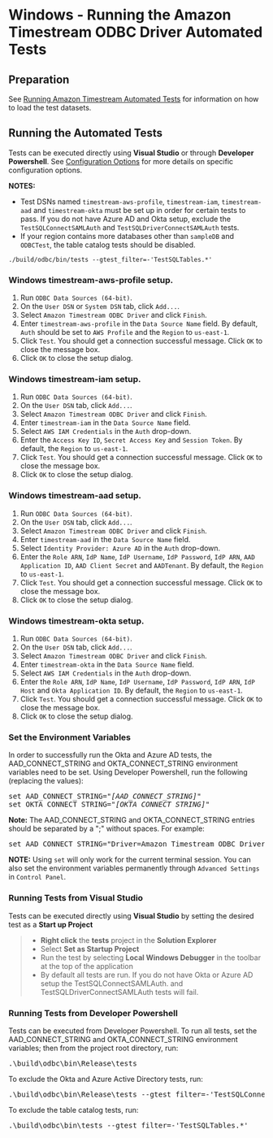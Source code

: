 # Windows - Running the Amazon Timestream ODBC Driver Automated Tests

## Preparation

See [Running Amazon Timestream Automated Tests](./run_tests.md) for information on how to load the test datasets.

## Running the Automated Tests

Tests can be executed directly using **Visual Studio** or through **Developer Powershell**. See [Configuration Options](../user/configuration_options.md) for more details on specific configuration options.

**NOTES:**

* Test DSNs named `timestream-aws-profile`,  `timestream-iam`,  `timestream-aad` and `timestream-okta` must be set up in order for certain tests to pass. If you do not have Azure AD and Okta setup, exclude the `TestSQLConnectSAMLAuth` and `TestSQLDriverConnectSAMLAuth` tests.
* If your region contains more databases other than `sampleDB` and `ODBCTest`, the table catalog tests should be disabled.
```
./build/odbc/bin/tests --gtest_filter=-'TestSQLTables.*'
```

### Windows timestream-aws-profile setup.
1. Run `ODBC Data Sources (64-bit)`.
2. On the `User DSN` or `System DSN` tab, click `Add...`.
3. Select `Amazon Timestream ODBC Driver` and click `Finish`.
4. Enter `timestream-aws-profile` in the `Data Source Name` field. By default, `Auth` should be set to `AWS Profile` and the `Region` to `us-east-1`.
5. Click `Test`. You should get a connection successful message. Click `OK` to close the message box.
6. Click `OK` to close the setup dialog.

### Windows timestream-iam setup.
1. Run `ODBC Data Sources (64-bit)`.
2. On the `User DSN` tab, click `Add...`.
3. Select `Amazon Timestream ODBC Driver` and click `Finish`.
4. Enter `timestream-iam` in the `Data Source Name` field.
5. Select `AWS IAM Credentials` in the `Auth` drop-down.
6. Enter the `Access Key ID`, `Secret Access Key` and `Session Token`. By default, the `Region` to `us-east-1`.
5. Click `Test`. You should get a connection successful message. Click `OK` to close the message box.
6. Click `OK` to close the setup dialog.

### Windows timestream-aad setup.
1. Run `ODBC Data Sources (64-bit)`.
2. On the `User DSN` tab, click `Add...`.
3. Select `Amazon Timestream ODBC Driver` and click `Finish`.
4. Enter `timestream-aad` in the `Data Source Name` field.
5. Select `Identity Provider: Azure AD` in the `Auth` drop-down.
6. Enter the `Role ARN`, `IdP Name`, `IdP Username`, `IdP Password`, `IdP ARN`, `AAD Application ID`, `AAD Client Secret` and `AADTenant`. By default, the `Region` to `us-east-1`.
5. Click `Test`. You should get a connection successful message. Click `OK` to close the message box.
6. Click `OK` to close the setup dialog.

### Windows timestream-okta setup.
1. Run `ODBC Data Sources (64-bit)`.
2. On the `User DSN` tab, click `Add...`.
3. Select `Amazon Timestream ODBC Driver` and click `Finish`.
4. Enter `timestream-okta` in the `Data Source Name` field.
5. Select `AWS IAM Credentials` in the `Auth` drop-down.
6. Enter the `Role ARN`, `IdP Name`, `IdP Username`, `IdP Password`, `IdP ARN`, `IdP Host` and `Okta Application ID`. By default, the `Region` to `us-east-1`.
5. Click `Test`. You should get a connection successful message. Click `OK` to close the message box.
6. Click `OK` to close the setup dialog.

### Set the Environment Variables

In order to successfully run the Okta and Azure AD tests, the AAD_CONNECT_STRING and OKTA_CONNECT_STRING environment variables need to be set. Using Developer Powershell, run the following (replacing the values):

<pre>
set AAD_CONNECT_STRING="<i>[AAD_CONNECT_STRING]</i>"
set OKTA_CONNECT_STRING="<i>[OKTA_CONNECT_STRING]</i>"
</pre>

**Note:** The AAD_CONNECT_STRING and OKTA_CONNECT_STRING entries should be separated by a ";" without spaces. For example:

<pre>
set AAD_CONNECT_STRING="Driver=Amazon Timestream ODBC Driver;Region=us-east-1;Auth=AAD;IdpName=AzureAD;AADApplicationID=<i>xxx</i>;AADClientSecret=<i>xxx</i>;RoleARN=<i>xxx</i>;AADTenant=<i>xxx</i>;IdpARN=<i>xxx</i>;IdpUserName=<i>xxx</i>;IdpPassword=<i>xxx</i>"
</pre>

**NOTE:** Using `set` will only work for the current terminal session. You can also set the environment variables permanently through `Advanced Settings` in `Control Panel`.

### Running Tests from Visual Studio

Tests can be executed directly using **Visual Studio** by setting the desired test as a **Start up Project**

>* **Right click** the **tests** project in the **Solution Explorer**
>* Select **Set as Startup Project**
>* Run the test by selecting **Local Windows Debugger** in the toolbar at the top of the application
>* By default all tests are run. If you do not have Okta or Azure AD setup the TestSQLConnectSAMLAuth. and TestSQLDriverConnectSAMLAuth tests will fail.

### Running Tests from Developer Powershell

Tests can be executed from Developer Powershell. To run all tests, set the AAD_CONNECT_STRING and OKTA_CONNECT_STRING environment variables; then from the project root directory, run:

<pre>
.\build\odbc\bin\Release\tests
</pre>

To exclude the Okta and Azure Active Directory tests, run:

<pre>
.\build\odbc\bin\Release\tests --gtest_filter=-'TestSQLConnectSAMLAuth.*':'TestSQLDriverConnectSAMLAuth.*'
</pre>

To exclude the table catalog tests, run:

<pre>
.\build\odbc\bin\tests --gtest_filter=-'TestSQLTables.*'
</pre>
